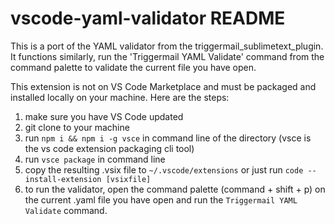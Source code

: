 # vscode-yaml-validator README

This is a port of the YAML validator from the triggermail_sublimetext_plugin. It functions similarly, run the 'Triggermail YAML Validate' command from the command palette to validate the current file you have open.

This extension is not on VS Code Marketplace and must be packaged and installed locally on your machine. Here are the steps:

1. make sure you have VS Code updated
2. git clone to your machine
3. run `npm i && npm i -g vsce` in command line of the directory (vsce is the vs code extension packaging cli tool)
4. run `vsce package` in command line
5. copy the resulting .vsix file to `~/.vscode/extensions` or just run `code --install-extension [vsixfile]`
6. to run the validator, open the command palette (command + shift + p) on the current .yaml file you have open and run the `Triggermail YAML Validate` command.
